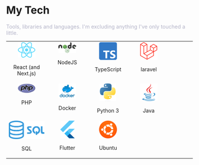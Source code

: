 <h1>My Tech</h1>
<p style="color: rgb(180,180,200);">Tools, libraries and languages. I'm excluding anything I've only touched a little.</p>

<table>
  <tr style="display: flex; flex-wrap: wrap;">
    <td align="center" width="96">
        <img src="./images/react-logo.png" alt="react-logo" />
				<p>React (and Next.js)</p>
    </td>
    <td align="center" width="96">
        <img src="./images/nodejs-logo.png" alt="Typescript-logo" style="background-color: white;" />
				<p>NodeJS</p>
    </td>
    <td align="center" width="96">
        <img src="./images/typescript-logo.png" alt="Typescript-logo" />
				<p>TypeScript</p>
    </td>
    <td align="center" width="96">
        <img src="./images/laravel-logo.png" alt="Typescript-logo" />
				<p>laravel</p>
    </td>
    <td align="center" width="96">
        <img src="./images/php-logo.png" alt="Typescript-logo" />
				<p>PHP</p>
    </td>
    <td align="center" width="96">
        <img src="./images/docker-logo.png" alt="Typescript-logo" />
				<p>Docker</p>
    </td>
    <td align="center" width="96">
        <img src="./images/python-logo.png" alt="Typescript-logo" />
				<p>Python 3</p>
    </td>
    <td align="center" width="96">
        <img src="./images/java-logo.png" alt="Typescript-logo" />
				<p>Java</p>
    </td>
    <td align="center" width="96">
        <img src="./images/sql-logo.png" alt="Typescript-logo" />
				<p>SQL</p>
    </td>
    <td align="center" width="96">
        <img src="./images/flutter-logo.png" alt="Typescript-logo" />
				<p>Flutter</p>
    </td>
    <td align="center" width="96">
        <img src="./images/ubuntu-logo.png" alt="Typescript-logo" />
				<p>Ubuntu</p>
    </td>
  </tr>
</table>